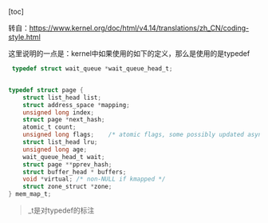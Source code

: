 [toc]

转自：https://www.kernel.org/doc/html/v4.14/translations/zh_CN/coding-style.html



这里说明的一点是：kernel中如果使用的如下的定义，那么是使用的是typedef

```c
 typedef struct wait_queue *wait_queue_head_t;


typedef struct page {
    struct list_head list;
    struct address_space *mapping;
    unsigned long index;
    struct page *next_hash;
    atomic_t count;
    unsigned long flags;    /* atomic flags, some possibly updated asynchronously */
    struct list_head lru;
    unsigned long age;
    wait_queue_head_t wait;
    struct page **pprev_hash;
    struct buffer_head * buffers;
    void *virtual; /* non-NULL if kmapped */
    struct zone_struct *zone;
} mem_map_t;
```

> _t是对typedef的标注











